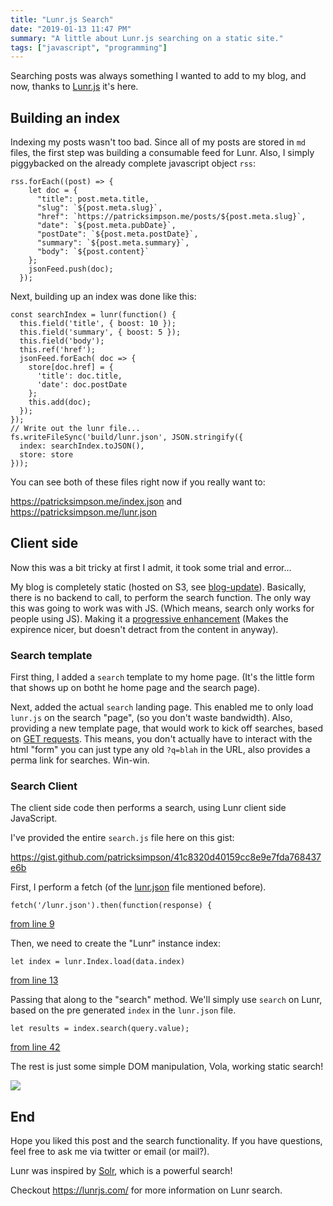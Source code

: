 ```yaml
---
title: "Lunr.js Search"
date: "2019-01-13 11:47 PM"
summary: "A little about Lunr.js searching on a static site."
tags: ["javascript", "programming"]
---
```


Searching posts was always something I wanted to add to my blog, and now,
thanks to [Lunr.js](https://lunrjs.com) it's here.

## Building an index

Indexing my posts wasn't too bad. Since all of my posts are stored in `md` files,
the first step was building a consumable feed for Lunr. Also, I simply piggybacked on the already
complete javascript object `rss`:

    rss.forEach((post) => {
        let doc = {
          "title": post.meta.title,
          "slug": `${post.meta.slug}`,
          "href": `https://patricksimpson.me/posts/${post.meta.slug}`,
          "date": `${post.meta.pubDate}`,
          "postDate": `${post.meta.postDate}`,
          "summary": `${post.meta.summary}`,
          "body": `${post.content}`
        };
        jsonFeed.push(doc);
      });

Next, building up an index was done like this:

    const searchIndex = lunr(function() {
      this.field('title', { boost: 10 });
      this.field('summary', { boost: 5 });
      this.field('body');
      this.ref('href');
      jsonFeed.forEach( doc => {
        store[doc.href] = {
          'title': doc.title,
          'date': doc.postDate
        };
        this.add(doc);
      });
    });
    // Write out the lunr file...
    fs.writeFileSync('build/lunr.json', JSON.stringify({
      index: searchIndex.toJSON(),
      store: store
    }));

You can see both of these files right now if you really want to:

https://patricksimpson.me/index.json and https://patricksimpson.me/lunr.json

## Client side

Now this was a bit tricky at first I admit, it took some trial and error...

My blog is completely static (hosted on S3, see [blog-update](https://patricksimpson.me/posts/blog-update/)). Basically, there is no backend to call, to perform the search function.
The only way this was going to work was with JS. (Which means, search only works for people using JS). Making it a [progressive enhancement](https://en.wikipedia.org/wiki/Progressive_enhancement) (Makes the expirence nicer, but doesn't detract from the content in anyway).

### Search template

First thing, I added a `search` template to my home page. (It's the little form that shows up on botht he home page and the search page).

Next, added the actual `search` landing page. This enabled me to only load `lunr.js` on the search "page", (so you don't waste bandwidth).
Also, providing a new template page, that would work to kick off searches, based on [GET requests](https://developer.mozilla.org/en-US/docs/Web/HTTP/Methods). This means, you don't actually
have to interact with the html "form" you can just type any old `?q=blah` in the URL, also provides a perma link for searches. Win-win.

### Search Client

The client side code then performs a search, using Lunr client side JavaScript.

I've provided the entire `search.js` file here on this gist:

https://gist.github.com/patricksimpson/41c8320d40159cc8e9e7fda768437e6b

First, I perform a fetch (of the [lunr.json](https://patricksimpson.me/lunr.json) file mentioned before).

    fetch('/lunr.json').then(function(response) {

[from line 9](https://gist.github.com/patricksimpson/41c8320d40159cc8e9e7fda768437e6b#file-static-search-js-L9)

Then, we need to create the "Lunr" instance index:


    let index = lunr.Index.load(data.index)

[from line 13](https://gist.github.com/patricksimpson/41c8320d40159cc8e9e7fda768437e6b#file-static-search-js-L13)

Passing that along to the "search" method. We'll simply use `search` on Lunr, based on the pre generated `index` in the `lunr.json` file.

    let results = index.search(query.value);

[from line 42](https://gist.github.com/patricksimpson/41c8320d40159cc8e9e7fda768437e6b#file-static-search-js-L42)

The rest is just some simple DOM manipulation, Vola, working static search!

![](http://g.recordit.co/RTKrDJg80U.gif)

## End

Hope you liked this post and the search functionality. If you have questions, feel free to ask me via twitter or email (or mail?).

Lunr was inspired by [Solr](https://lucene.apache.org/solr/), which is a powerful search!

Checkout https://lunrjs.com/ for more information on Lunr search.
